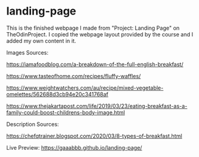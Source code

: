 # landing-page

This is the finished webpage I made from "Project: Landing Page" on TheOdinProject. I copied the webpage layout provided by the course and I added my own content in it.

Images Sources:

https://iamafoodblog.com/a-breakdown-of-the-full-english-breakfast/

https://www.tasteofhome.com/recipes/fluffy-waffles/

https://www.weightwatchers.com/au/recipe/mixed-vegetable-omelettes/562688d3cb94e20c341768af

https://www.thejakartapost.com/life/2019/03/23/eating-breakfast-as-a-family-could-boost-childrens-body-image.html


Description Sources:

https://chefqtrainer.blogspot.com/2020/03/8-types-of-breakfast.html



Live Preview: https://gaaabbb.github.io/landing-page/
